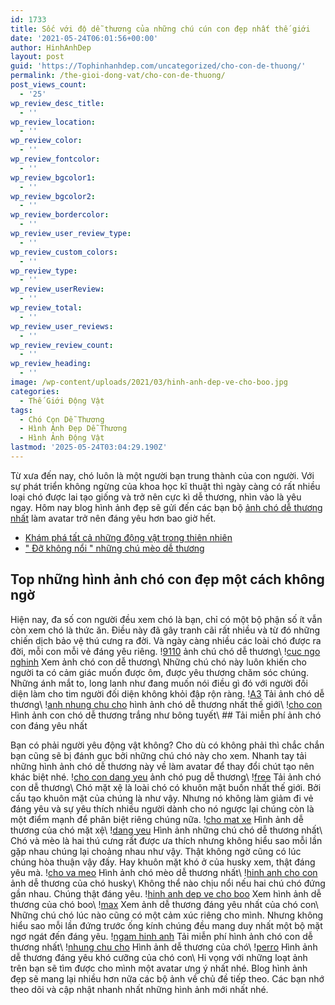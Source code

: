 ```yaml
---
id: 1733
title: Sốc với độ dễ thương của những chú cún con đẹp nhất thế giới
date: '2021-05-24T06:01:56+00:00'
author: HinhAnhDep
layout: post
guid: 'https://Tophinhanhdep.com/uncategorized/cho-con-de-thuong/'
permalink: /the-gioi-dong-vat/cho-con-de-thuong/
post_views_count:
  - '25'
wp_review_desc_title:
  - ''
wp_review_location:
  - ''
wp_review_color:
  - ''
wp_review_fontcolor:
  - ''
wp_review_bgcolor1:
  - ''
wp_review_bgcolor2:
  - ''
wp_review_bordercolor:
  - ''
wp_review_user_review_type:
  - ''
wp_review_custom_colors:
  - ''
wp_review_type:
  - ''
wp_review_userReview:
  - ''
wp_review_total:
  - ''
wp_review_user_reviews:
  - ''
wp_review_review_count:
  - ''
wp_review_heading:
  - ''
image: /wp-content/uploads/2021/03/hinh-anh-dep-ve-cho-boo.jpg
categories:
  - Thế Giới Động Vật
tags:
  - Chó Con Dễ Thương
  - Hình Ảnh Đẹp Dễ Thương
  - Hình Ảnh Động Vật
lastmod: '2025-05-24T03:04:29.190Z'
---
```

Từ xưa đến nay, chó luôn là một người bạn trung thành của con người. Với sự phát triển không ngừng của khoa học kĩ thuật thì ngày càng có rất nhiều loại chó được lai tạo giống và trở nên cực kì dễ thương, nhìn vào là yêu ngay. Hôm nay blog hình ảnh đẹp sẽ gửi đến các bạn bộ [ảnh chó dễ thương nhất](https://tophinhanhdep.com/the-gioi-dong-vat/cho-con-de-thuong/) làm avatar trở nên đáng yêu hơn bao giờ hết.

- [Khám phá tất cả những động vật trong thiên nhiên](https://tophinhanhdep.com/the-gioi-dong-vat/anh-dong-vat/)
- [" Đỡ không nổi " những chú mèo dễ thương](https://tophinhanhdep.com/hinh-anh-de-thuong/meo-con-de-thuong/)

## Top những hình ảnh chó con đẹp một cách không ngờ

Hiện nay, đa số con người đều xem chó là bạn, chỉ có một bộ phận số ít vẫn còn xem chó là thức ăn. Điều này đã gây tranh cãi rất nhiều và từ đó những chiến dịch bảo vệ thú cưng ra đời. Và ngày càng nhiều các loài chó được ra đời, mỗi con mỗi vẻ đáng yêu riêng. \![9110](https://tophinhanhdep.com/wp-content/uploads/2021/03/9110.jpg) ảnh chú chó dễ thương\ \![cuc ngo nghinh](https://tophinhanhdep.com/wp-content/uploads/2021/03/cuc-ngo-nghinh.jpg) Xem ảnh chó con dễ thương\ Những chú chó này luôn khiến cho người ta có cảm giác muốn được ôm, được yêu thương chăm sóc chúng. Những ánh mắt to, long lanh như đang muốn nói điều gì đó với người đối diện làm cho tim người đối diện không khỏi đập rộn ràng. \![A3](https://tophinhanhdep.com/wp-content/uploads/2021/03/A3.jpg) Tải ảnh chó dễ thương\ \![anh nhung chu cho](https://tophinhanhdep.com/wp-content/uploads/2021/03/anh-nhung-chu-cho.jpg) hình ảnh chó dễ thương nhất thế giới\ \![cho con](https://tophinhanhdep.com/wp-content/uploads/2021/03/cho-con.jpg) Hình ảnh con chó dễ thương trắng như bông tuyết\ ## Tải miễn phí ảnh chó con đáng yêu nhất

Bạn có phải người yêu động vật không? Cho dù có không phải thì chắc chắn bạn cũng sẽ bị đánh gục bởi những chú chó này cho xem. Nhanh tay tải những hình ảnh chó dễ thương này về làm avatar để thay đổi chút tạo nên khác biệt nhé. \![cho con dang yeu](https://tophinhanhdep.com/wp-content/uploads/2021/03/cho-con-dang-yeu.jpg) ảnh chó pug dễ thương\ \![free](https://tophinhanhdep.com/wp-content/uploads/2021/03/free.jpg) Tải ảnh chó con dễ thương\ Chó mặt xệ là loài chó có khuôn mặt buồn nhất thế giới. Bởi cấu tạo khuôn mặt của chúng là như vậy. Nhưng nó không làm giảm đi vẻ đáng yêu và sự yêu thích nhiều người dành cho nó ngược lại chúng còn là một điểm mạnh để phân biệt riêng chúng nữa. \![cho mat xe](https://tophinhanhdep.com/wp-content/uploads/2021/03/cho-mat-xe.jpg) Hình ảnh dễ thương của chó mặt xệ\ \![dang yeu](https://tophinhanhdep.com/wp-content/uploads/2021/03/dang-yeu-1.jpg) Hình ảnh những chú chó dễ thương nhất\ Chó và mèo là hai thú cưng rất được ưa thích nhưng không hiểu sao mỗi lần gặp nhau chúng lại choảng nhau như vậy. Thật không ngờ cũng có lúc chúng hòa thuận vậy đấy. Hay khuôn mặt khó ở của husky xem, thật đáng yêu mà. \![cho va meo](https://tophinhanhdep.com/wp-content/uploads/2021/03/cho-va-meo.jpg) Hình ảnh chó mèo dễ thương nhất\ \![hinh anh cho con](https://tophinhanhdep.com/wp-content/uploads/2021/03/hinh-anh-cho-con.jpg) ảnh dễ thương của chó husky\ Không thể nào chịu nổi nếu hai chú chó đứng gần nhau. Chúng thật đáng yêu. \![hinh anh dep ve cho boo](https://tophinhanhdep.com/wp-content/uploads/2021/03/hinh-anh-dep-ve-cho-boo.jpg) Xem hình ảnh dễ thương của chó boo\ \![max](https://tophinhanhdep.com/wp-content/uploads/2021/03/max-1.jpg) Xem ảnh dễ thương đáng yêu nhất của chó con\ Những chú chó lúc nào cũng có một cảm xúc riêng cho mình. Nhưng không hiểu sao mỗi lần đứng trước ống kính chúng đều mang duy nhất một bộ mặt ngơ ngát đến đáng yêu. \![ngam hinh anh](https://tophinhanhdep.com/wp-content/uploads/2021/03/ngam-hinh-anh.jpg) Tải miễn phí hình ảnh chó con dễ thương nhất\ \![nhung chu cho](https://tophinhanhdep.com/wp-content/uploads/2021/03/nhung-chu-cho.jpg) Hình ảnh dễ thương của chó\ \![perro](https://tophinhanhdep.com/wp-content/uploads/2021/03/perro.jpg) Hình ảnh dễ thương đáng yêu khó cưỡng của chó con\ Hi vọng với những loạt ảnh trên bạn sẽ tìm được cho mình một avatar ưng ý nhất nhé. Blog hình ảnh đẹp sẽ mang lại nhiều hơn nữa các bộ ảnh về chủ đề tiếp theo. Các bạn nhớ theo dõi và cập nhật nhanh nhất những hình ảnh mới nhất nhé.
